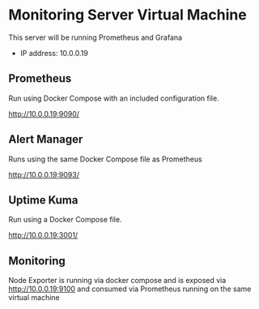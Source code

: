# Monitoring Server Virtual Machine

This server will be running Prometheus and Grafana

- IP address: 10.0.0.19

## Prometheus

Run using Docker Compose with an included configuration file.

http://10.0.0.19:9090/

## Alert Manager

Runs using the same Docker Compose file as Prometheus

http://10.0.0.19:9093/

## Uptime Kuma

Run using a Docker Compose file.

http://10.0.0.19:3001/

## Monitoring

Node Exporter is running via docker compose and is exposed via http://10.0.0.19:9100 and consumed via Prometheus running on the same virtual machine
